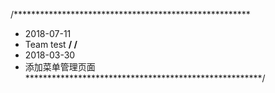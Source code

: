 /******************************************************
 * 2018-07-11
 * Team test
 ******************************************************/
/******************************************************
 * 2018-03-30
 * 添加菜单管理页面
 ******************************************************/